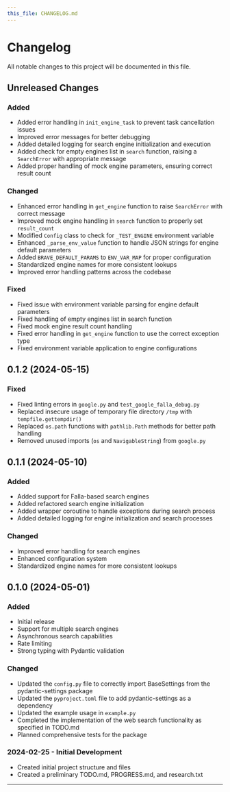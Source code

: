 ```yaml
---
this_file: CHANGELOG.md
---
```


# Changelog

All notable changes to this project will be documented in this file.

## Unreleased Changes

### Added
- Added error handling in `init_engine_task` to prevent task cancellation issues
- Improved error messages for better debugging
- Added detailed logging for search engine initialization and execution
- Added check for empty engines list in `search` function, raising a `SearchError` with appropriate message
- Added proper handling of mock engine parameters, ensuring correct result count

### Changed
- Enhanced error handling in `get_engine` function to raise `SearchError` with correct message
- Improved mock engine handling in `search` function to properly set `result_count`
- Modified `Config` class to check for `_TEST_ENGINE` environment variable
- Enhanced `_parse_env_value` function to handle JSON strings for engine default parameters
- Added `BRAVE_DEFAULT_PARAMS` to `ENV_VAR_MAP` for proper configuration
- Standardized engine names for more consistent lookups
- Improved error handling patterns across the codebase

### Fixed
- Fixed issue with environment variable parsing for engine default parameters
- Fixed handling of empty engines list in search function
- Fixed mock engine result count handling
- Fixed error handling in `get_engine` function to use the correct exception type
- Fixed environment variable application to engine configurations

## 0.1.2 (2024-05-15)

### Fixed
- Fixed linting errors in `google.py` and `test_google_falla_debug.py`
- Replaced insecure usage of temporary file directory `/tmp` with `tempfile.gettempdir()`
- Replaced `os.path` functions with `pathlib.Path` methods for better path handling
- Removed unused imports (`os` and `NavigableString`) from `google.py`

## 0.1.1 (2024-05-10)

### Added
- Added support for Falla-based search engines
- Added refactored search engine initialization
- Added wrapper coroutine to handle exceptions during search process
- Added detailed logging for engine initialization and search processes

### Changed
- Improved error handling for search engines
- Enhanced configuration system
- Standardized engine names for more consistent lookups

## 0.1.0 (2024-05-01)

### Added
- Initial release
- Support for multiple search engines
- Asynchronous search capabilities
- Rate limiting
- Strong typing with Pydantic validation

### Changed
- Updated the `config.py` file to correctly import BaseSettings from the pydantic-settings package
- Updated the `pyproject.toml` file to add pydantic-settings as a dependency
- Updated the example usage in `example.py`
- Completed the implementation of the web search functionality as specified in TODO.md
- Planned comprehensive tests for the package

### 2024-02-25 - Initial Development

- Created initial project structure and files
- Created a preliminary TODO.md, PROGRESS.md, and research.txt

---
